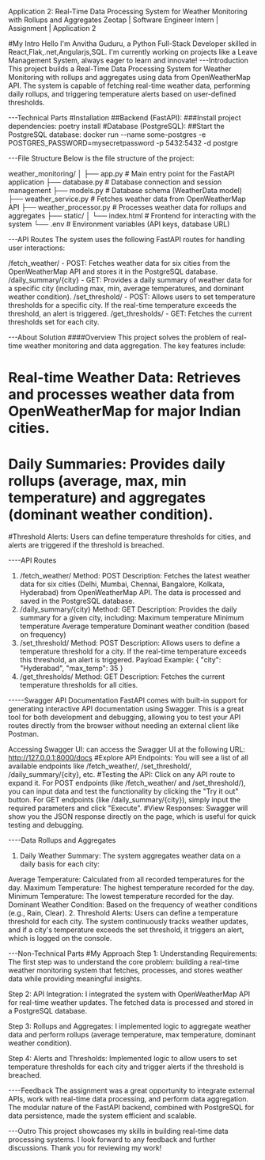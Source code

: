 Application 2: Real-Time Data Processing System for Weather Monitoring with Rollups and Aggregates
Zeotap | Software Engineer Intern | Assignment | Application 2

#My Intro
Hello I'm Anvitha Guduru, a Python Full-Stack Developer skilled in React,Flak,.net,Angularjs,SQL. I'm currently working on projects like a Leave Management System, always eager to learn and innovate!
---Introduction
This project builds a Real-Time Data Processing System for Weather Monitoring with rollups and aggregates using data from OpenWeatherMap API. The system is capable of fetching real-time weather data, performing daily rollups, and triggering temperature alerts based on user-defined thresholds.

---Technical Parts
#Installation
##Backend (FastAPI):
###Install project dependencies:
poetry install
#Database (PostgreSQL):
##Start the PostgreSQL database:
docker run --name some-postgres -e POSTGRES_PASSWORD=mysecretpassword -p 5432:5432 -d postgre

---File Structure
Below is the file structure of the project:

weather_monitoring/
│
├── app.py                      # Main entry point for the FastAPI application
├── database.py                 # Database connection and session management
├── models.py                   # Database schema (WeatherData model)
├── weather_service.py          # Fetches weather data from OpenWeatherMap API
├── weather_processor.py        # Processes weather data for rollups and aggregates
├── static/
│   └── index.html              # Frontend for interacting with the system
└── .env                        # Environment variables (API keys, database URL)

---API Routes
The system uses the following FastAPI routes for handling user interactions:

/fetch_weather/ - POST: Fetches weather data for six cities from the OpenWeatherMap API and stores it in the PostgreSQL database.
/daily_summary/{city} - GET: Provides a daily summary of weather data for a specific city (including max, min, average temperatures, and dominant weather condition).
/set_threshold/ - POST: Allows users to set temperature thresholds for a specific city. If the real-time temperature exceeds the threshold, an alert is triggered.
/get_thresholds/ - GET: Fetches the current thresholds set for each city.

---About Solution
####Overview
This project solves the problem of real-time weather monitoring and data aggregation. The key features include:

# Real-time Weather Data:  Retrieves and processes weather data from OpenWeatherMap for major Indian cities.
# Daily Summaries:  Provides daily rollups (average, max, min temperature) and aggregates (dominant weather condition).
#Threshold Alerts: Users can define temperature thresholds for cities, and alerts are triggered if the threshold is breached.

----API Routes
1. /fetch_weather/
Method: POST
Description: Fetches the latest weather data for six cities (Delhi, Mumbai, Chennai, Bangalore, Kolkata, Hyderabad) from OpenWeatherMap API. The data is processed and saved in the PostgreSQL database.
2. /daily_summary/{city}
Method: GET
Description: Provides the daily summary for a given city, including:
 Maximum temperature
 Minimum temperature
 Average temperature
 Dominant weather condition (based on frequency)
3. /set_threshold/
Method: POST
Description: Allows users to define a temperature threshold for a city. If the real-time temperature exceeds this threshold, an alert is triggered.
Payload Example:
{
  "city": "Hyderabad",
  "max_temp": 35
}
4. /get_thresholds/
Method: GET
Description: Fetches the current temperature thresholds for all cities.

-----Swagger API Documentation
FastAPI comes with built-in support for generating interactive API documentation using Swagger. This is a great tool for both development and debugging, allowing you to test your API routes directly from the browser without needing an external client like Postman.

Accessing Swagger UI: can access the Swagger UI at the following URL: http://127.0.0.1:8000/docs
#Explore API Endpoints: You will see a list of all available endpoints like /fetch_weather/, /set_threshold/, /daily_summary/{city}, etc.
#Testing the API:
Click on any API route to expand it.
For POST endpoints (like /fetch_weather/ and /set_threshold/), you can input data and test the functionality by clicking the "Try it out" button.
For GET endpoints (like /daily_summary/{city}), simply input the required parameters and click "Execute".
#View Responses: Swagger will show you the JSON response directly on the page, which is useful for quick testing and debugging.

----Data Rollups and Aggregates
1. Daily Weather Summary:
The system aggregates weather data on a daily basis for each city:

Average Temperature: Calculated from all recorded temperatures for the day.
Maximum Temperature: The highest temperature recorded for the day.
Minimum Temperature: The lowest temperature recorded for the day.
Dominant Weather Condition: Based on the frequency of weather conditions (e.g., Rain, Clear).
2. Threshold Alerts:
Users can define a temperature threshold for each city. The system continuously tracks weather updates, and if a city's temperature exceeds the set threshold, it triggers an alert, which is logged on the console.

---Non-Technical Parts
#My Approach
Step 1: Understanding Requirements: The first step was to understand the core problem: building a real-time weather monitoring system that fetches, processes, and stores weather data while providing meaningful insights.

Step 2: API Integration: I integrated the system with OpenWeatherMap API for real-time weather updates. The fetched data is processed and stored in a PostgreSQL database.

Step 3: Rollups and Aggregates: I implemented logic to aggregate weather data and perform rollups (average temperature, max temperature, dominant weather condition).

Step 4: Alerts and Thresholds: Implemented logic to allow users to set temperature thresholds for each city and trigger alerts if the threshold is breached.

----Feedback
The assignment was a great opportunity to integrate external APIs, work with real-time data processing, and perform data aggregation. The modular nature of the FastAPI backend, combined with PostgreSQL for data persistence, made the system efficient and scalable.

---Outro
This project showcases my skills in building real-time data processing systems. I look forward to any feedback and further discussions. Thank you for reviewing my work!



